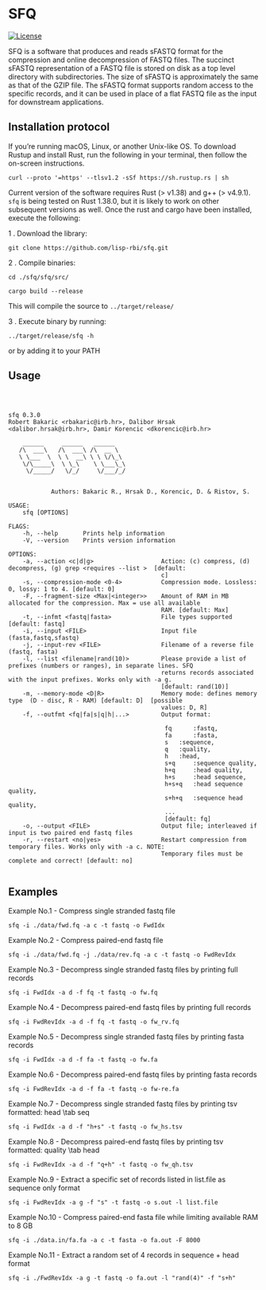 # SFQ

[![License](https://img.shields.io/crates/l/rustc-serialize/0.3.24)]( )


SFQ is a software that produces and reads sFASTQ format for the compression and online decompression of FASTQ files. The succinct sFASTQ representation of a FASTQ file is stored on disk as a top level directory with subdirectories. The size of sFASTQ is approximately the same as that of the GZIP file. The sFASTQ format supports random access to the specific records, and it can be used in place of a flat FASTQ file as the input for downstream applications.


## Installation protocol


If you’re running macOS, Linux, or another Unix-like OS. To download Rustup and install Rust, run the following in your terminal, then follow the on-screen instructions.
```
curl --proto '=https' --tlsv1.2 -sSf https://sh.rustup.rs | sh
```
Current version of the software requires Rust (> v1.38) and g++ (> v4.9.1). `sfq` is being tested on Rust 1.38.0, but it is likely to work on other subsequent versions as well. Once the rust and cargo have been installed, execute the following:

 1 . Download the library:

```
git clone https://github.com/lisp-rbi/sfq.git
```
 2 . Compile binaries:


```
cd ./sfq/sfq/src/

cargo build --release
```

This will compile the source to `../target/release/`

 3 . Execute binary by running:

```
../target/release/sfq -h
```
or by adding it to your PATH

## Usage

```



sfq 0.3.0
Robert Bakaric <rbakaric@irb.hr>, Dalibor Hrsak <dalibor.hrsak@irb.hr>, Damir Korencic <dkorencic@irb.hr>

    ______     ______   ______    	
   /\  ___\   /\  ___\ /\  __ \   	
   \ \___  \  \ \  __\ \ \ \/\_\  	
    \/\_____\  \ \_\    \ \___\_\ 	
     \/_____/   \/_/     \/___/_/ 


            Authors: Bakaric R., Hrsak D., Korencic, D. & Ristov, S.

USAGE:
    sfq [OPTIONS]

FLAGS:
    -h, --help       Prints help information
    -V, --version    Prints version information

OPTIONS:
    -a, --action <c|d|g>                   Action: (c) compress, (d) decompress, (g) grep <requires --list >  [default:
                                           c]
    -s, --compression-mode <0-4>           Compression mode. Lossless: 0, lossy: 1 to 4. [default: 0]
    -F, --fragment-size <Max|<integer>>    Amount of RAM in MB allocated for the compression. Max = use all available
                                           RAM. [default: Max]
    -t, --infmt <fastq|fasta>              File types supported [default: fastq]
    -i, --input <FILE>                     Input file (fasta,fastq,sfastq)
    -j, --input-rev <FILE>                 Filename of a reverse file (fastq, fasta)
    -l, --list <filename|rand(10)>         Please provide a list of prefixes (numbers or ranges), in separate lines. SFQ
                                           returns records associated with the input prefixes. Works only with -a g.
                                           [default: rand(10)]
    -m, --memory-mode <D|R>                Memory mode: defines memory type  (D - disc, R - RAM) [default: D]  [possible
                                           values: D, R]
    -f, --outfmt <fq|fa|s|q|h|...>         Output format: 

                                           	fq   	:fastq, 
                                           	fa  	:fasta, 
                                           	s  	:sequence, 
                                           	q  	:quality, 
                                           	h  	:head, 
                                           	s+q  	:sequence quality, 
                                           	h+q  	:head quality, 
                                           	h+s  	:head sequence, 
                                           	h+s+q  	:head sequence quality, 
                                           	s+h+q  	:sequence head quality, 
                                           	...
                                            [default: fq]
    -o, --output <FILE>                    Output file; interleaved if input is two paired end fastq files
    -r, --restart <no|yes>                 Restart compression from temporary files. Works only with -a c. NOTE:
                                           Temporary files must be complete and correct! [default: no]


```

## Examples

Example No.1 - Compress single stranded fastq file

```
sfq -i ./data/fwd.fq -a c -t fastq -o FwdIdx
```

Example No.2 - Compress paired-end fastq file

```
sfq -i ./data/fwd.fq -j ./data/rev.fq -a c -t fastq -o FwdRevIdx
```

Example No.3 - Decompress single stranded fastq files by printing full records

```
sfq -i FwdIdx -a d -f fq -t fastq -o fw.fq
```

Example No.4 - Decompress paired-end fastq files by printing full records

```
sfq -i FwdRevIdx -a d -f fq -t fastq -o fw_rv.fq
```

Example No.5 - Decompress single stranded fastq files by printing fasta records

```
sfq -i FwdIdx -a d -f fa -t fastq -o fw.fa
```

Example No.6 - Decompress paired-end fastq files by printing fasta records

```
sfq -i FwdRevIdx -a d -f fa -t fastq -o fw-re.fa
```

Example No.7 - Decompress single stranded fastq files by printing tsv formatted: head \\tab seq

```
sfq -i FwdIdx -a d -f "h+s" -t fastq -o fw_hs.tsv
```

Example No.8 - Decompress paired-end fastq files by printing tsv formatted: quality \\tab head

```
sfq -i FwdRevIdx -a d -f "q+h" -t fastq -o fw_qh.tsv
```

Example No.9 - Extract a specific set of records listed in list.file as sequence only format

```
sfq -i FwdRevIdx -a g -f "s" -t fastq -o s.out -l list.file
```

Example No.10 - Compress paired-end fasta file while limiting available RAM to 8 GB

```
sfq -i ./data.in/fa.fa -a c -t fasta -o fa.out -F 8000
```

Example No.11 - Extract a random set of 4 records in sequence + head  format

```
sfq -i ./FwdRevIdx -a g -t fastq -o fa.out -l "rand(4)" -f "s+h"
```


